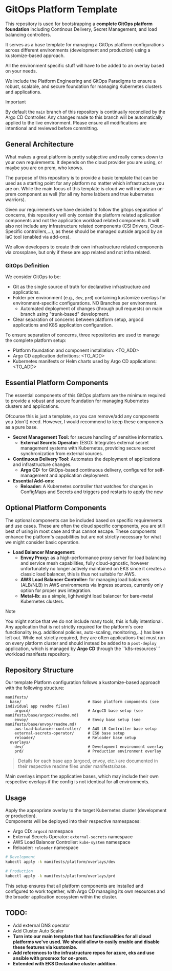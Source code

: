 # GitOps Platform Template

This repository is used for bootstrapping a **complete GitOps platform foundation** including Continous Delivery, Secret Management, and load balancing controllers.  

It serves as a base template for managing a GitOps platform configurations across different environments (development and production) using a kustomize-based approach.

All the environment specific stuff will have to be added to an overlay based on your needs.

We include the Platform Engineering and GitOps Paradigms to ensure a robust, scalable, and secure foundation for managing Kubernetes clusters and applications.

> [!IMPORTANT]
> By default the `main` branch of this repository is continually reconciled by the Argo CD Controller. Any changes made to this
> branch will be automatically applied to the live environment. Please ensure all modifications are intentional and reviewed before committing.

## General Architecture

What makes a great platform is pretty subjective and really comes down to your own requirements.
It depends on the cloud provider you are using, or maybe you are on prem, who knows.

The purpose of this repository is to provide a basic template that can be used as a starting point for any platform no matter which infrastructure you are on. 
While the main focus of this template is cloud we will include an on-prem component as well (for all my home labbers and true kubernetes warriors).

Given our requirements we have decided to follow the gitops separation of concerns, this repository will only contain the platform related application components and not the application workload related components.
It will also not include any infrastructure related components (CSI Drivers, Cloud-Specific controllers,...), as these should be managed outside argocd by an IaC tool (enabled via add-ons).

We allow developers to create their own infrastructure related components via crossplane, but only if these are app related and not infra related.

### GitOps Definition

We consider GitOps to be:

- Git as the single source of truth for declarative infrastructure and applications.
- Folder per environment (e.g., `dev`, `prd`) containing kustomize overlays for environment-specific configurations. NO Branches per environment.
  - Automated deployment of changes (through pull requests) on main branch using "trunk-based" development.
- Clear separation of concerns between platform setup, argocd applications and K8S application configuration.

To ensure separation of concerns, three repositories are used to manage the complete platform setup:

* Platform foundation and component
  installation: <TO_ADD>
* Argo CD application
  definitions: <TO_ADD>
* Kubernetes manifests or Helm charts used by Argo CD
  applications: <TO_ADD>

## Essential Platform Components

The essential components of this GitOps platform are the minimum required to provide a robust and secure foundation for managing Kubernetes clusters and applications.

Ofcourse this is just a template, so you can remove/add any components you (don't) need. However, I would recommend to keep these components as a pure base.

- **Secret Management Tool:** for secure handling of sensitive information.
  - **External Secrets Operator:** (ESO): Integrates external secret management systems with Kubernetes, providing secure secret synchronization from external sources.
- **Continuous Delivery Tool:** Automates the deployment of applications and infrastructure changes.
  - **Argo CD:** for GitOps-based continuous delivery, configured for self-management and application deployment.
- **Essential Add-ons:**
  - **Reloader:** A Kubernetes controller that watches for changes in ConfigMaps and Secrets and triggers pod restarts to apply the new

## Optional Platform Components

The optional components can be included based on specific requirements and use cases. 
These are often the cloud specific components, you are still best of using in most case and thus cannot escape.
These components enhance the platform's capabilities but are not strictly necessary for what we might consider basic operation.

- **Load Balancer Management:** 
  - **Envoy Proxy:** as a high-performance proxy server for load balancing and service mesh capabilities, fully cloud-agnostic, however unfortunately no longer actively maintained on EKS since it creates a classic load balancer, this is thus not suitable for AWS.
  - **AWS Load Balancer Controller:** for managing load balancers (ALB/NLB) in AWS environments via ingress sources, currently only option for proper aws integration.
  - **Metal-lb:** as a simple, lightweight load balancer for bare-metal Kubernetes clusters.

> [!NOTE]
> You might notice that we do not include many tools, this is fully intentional.
> Any application that is not strictly required for the platform's core functionality (e.g. additional policies, auto-scaling, monitoring,...) has been left out.
> While not strictly required, they are often applications that must run on every platform cluster and should instead be added to a ``post-deploy`` application,
> which is managed by **Argo CD** through the ``k8s-resources``` workload manifests repository.

## Repository Structure

Our template Platform configuration follows a kustomize-based approach with the following structure:

```
manifests/
  base/                             # Base platform components (see individual app readme files)
    argocd/                         # ArgoCD base setup (see manifests/base/argocd/readme.md)
    envoy/                          # Envoy base setup (see manifests/base/envoy/readme.md)
    aws-load-balancer-controller/   # AWS LB Controller base setup
    external-secrets-operator/      # ESO base setup
    reloader/                       # Reloader base setup
  overlays/
    dev/                            # Development environment overlay
    prd/                            # Production environment overlay
```

> Details for each base app (argocd, envoy, etc.) are documented in their respective readme files under manifests/base.

Main overlays import the applicative bases, which may include their own respective overlays if the config is not identical for all environments.

## Usage

Apply the appropriate overlay to the target Kubernetes cluster (development or production).  
Components will be deployed into their respective namespaces:

- Argo CD: `argocd` namespace
- External Secrets Operator: `external-secrets` namespace
- AWS Load Balancer Controller: `kube-system` namespace
- Reloader: `reloader` namespace

```bash
# Development
kubectl apply -k manifests/platform/overlays/dev

# Production
kubectl apply -k manifests/platform/overlays/prd
```

This setup ensures that all platform components are installed and configured to work together, with Argo CD managing its
own resources and the broader application ecosystem within the cluster.


## TODO:

- Add external DNS operator
- Add Cluster Auto Scaler
- **Turn into our main template that has functionalities for all cloud platforms we've used. We should allow to easily enable and disable these features via kustomize.**
- **Add references to the infrastructure repos for azure, eks and use ansible with proxmox for on-prem.**
- **Extended with EKS Declarative cluster addition.**

